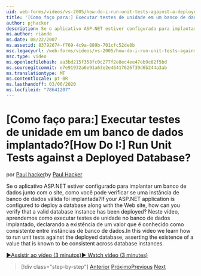 ```yaml
---
uid: web-forms/videos/vs-2005/how-do-i-run-unit-tests-against-a-deployed-database
title: '[Como faço para:] Executar testes de unidade em um banco de dados implantado? | Microsoft Docs'
author: pjhacker
description: Se o aplicativo ASP.NET estiver configurado para implantar um banco de dados junto com o site, como você pode verificar se uma instância de banco de dados válida foi implantada?...
ms.author: riande
ms.date: 08/22/2007
ms.assetid: 83792674-f769-4c9a-889b-701cfc52de8b
msc.legacyurl: /web-forms/videos/vs-2005/how-do-i-run-unit-tests-against-a-deployed-database
msc.type: video
ms.openlocfilehash: aa3bd215f358fc0c277f2e8ec4ee47eb9c62f5bd
ms.sourcegitcommit: e7e91932a6e91a63e2e46417626f39d6b244a3ab
ms.translationtype: MT
ms.contentlocale: pt-BR
ms.lasthandoff: 03/06/2020
ms.locfileid: "78641207"
---
```

# <a name="how-do-i-run-unit-tests-against-a-deployed-database"></a><span data-ttu-id="19f37-104">[Como faço para:] Executar testes de unidade em um banco de dados implantado?</span><span class="sxs-lookup"><span data-stu-id="19f37-104">[How Do I:] Run Unit Tests against a Deployed Database?</span></span>

<span data-ttu-id="19f37-105">por [Paul hacker](https://github.com/pjhacker)</span><span class="sxs-lookup"><span data-stu-id="19f37-105">by [Paul Hacker](https://github.com/pjhacker)</span></span>

<span data-ttu-id="19f37-106">Se o aplicativo ASP.NET estiver configurado para implantar um banco de dados junto com o site, como você pode verificar se uma instância de banco de dados válida foi implantada?</span><span class="sxs-lookup"><span data-stu-id="19f37-106">If your ASP.NET application is configured to deploy a database along with the Web site, how can you verify that a valid database instance has been deployed?</span></span> <span data-ttu-id="19f37-107">Neste vídeo, aprendemos como executar testes de unidade no banco de dados implantado, declarando a existência de um valor que é conhecido como consistente entre instâncias de banco de dados.</span><span class="sxs-lookup"><span data-stu-id="19f37-107">In this video we learn how to run unit tests against the deployed database, asserting the existence of a value that is known to be consistent across database instances.</span></span>

[<span data-ttu-id="19f37-108">&#9654;Assistir ao vídeo (3 minutos)</span><span class="sxs-lookup"><span data-stu-id="19f37-108">&#9654; Watch video (3 minutes)</span></span>](https://channel9.msdn.com/Blogs/ASP-NET-Site-Videos/how-do-i-run-unit-tests-against-a-deployed-database)

> [!div class="step-by-step"]
> <span data-ttu-id="19f37-109">[Anterior](how-do-i-deploy-a-web-application-during-a-team-build.md)
> [Próximo](how-do-i-enable-code-coverage-and-profiling-in-production-applications.md)</span><span class="sxs-lookup"><span data-stu-id="19f37-109">[Previous](how-do-i-deploy-a-web-application-during-a-team-build.md)
[Next](how-do-i-enable-code-coverage-and-profiling-in-production-applications.md)</span></span>
